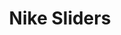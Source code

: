---
title: "Nike Sliders"
price: "$200"
image: "/assets/img/productfeatureimg1.jpg?nf_resize=fit&w=320"
description: "Custom designed Nike Sliders"
bestseller: false
sale: false
tags: "Shoes"
---